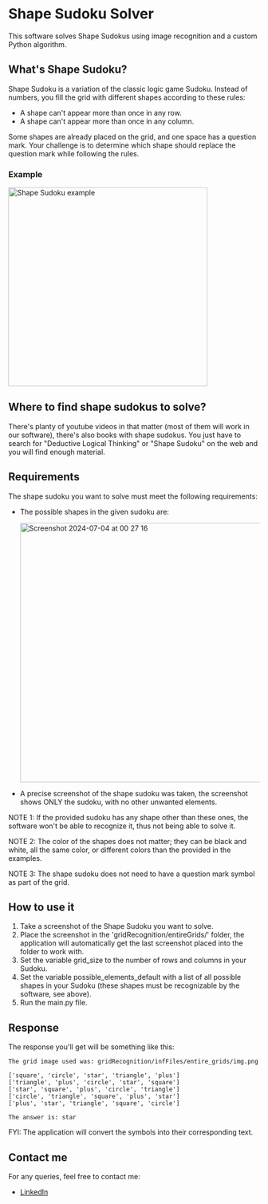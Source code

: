 # Shape Sudoku Solver

This software solves Shape Sudokus using image recognition and a custom Python algorithm.

## What's Shape Sudoku?

Shape Sudoku is a variation of the classic logic game Sudoku. Instead of numbers, you fill the grid with different shapes according to these rules:

- A shape can't appear more than once in any row.
- A shape can't appear more than once in any column.
  
Some shapes are already placed on the grid, and one space has a question mark. Your challenge is to determine which shape should replace the question mark while following the rules.

### Example
<img width="399" alt="Shape Sudoku example" src="https://github.com/o-Ian/deductive_logical_resolver/assets/49800676/8656b313-bef9-456d-9b5e-9ca7b5e92d3c">

## Where to find shape sudokus to solve?
There's planty of youtube videos in that matter (most of them will work in our software), there's also books with shape sudokus. You just have to search for "Deductive Logical Thinking" or  "Shape Sudoku" on the web and you will find enough material.

## Requirements

The shape sudoku you want to solve must meet the following requirements:

- The possible shapes in the given sudoku are:
  
  <img width="520" alt="Screenshot 2024-07-04 at 00 27 16" src="https://github.com/o-Ian/deductive_logical_resolver/assets/49800676/eac194d2-66de-4806-81d7-a45a8720674b">
  
- A precise screenshot of the shape sudoku was taken, the screenshot shows ONLY the sudoku, with no other unwanted elements.
  
NOTE 1: If the provided sudoku has any shape other than these ones, the software won't be able to recognize it, thus not being able to solve it.

NOTE 2: The color of the shapes does not matter; they can be black and white, all the same color, or different colors than the provided in the examples.

NOTE 3: The shape sudoku does not need to have a question mark symbol as part of the grid.

## How to use it
1. Take a screenshot of the Shape Sudoku you want to solve.
2. Place the screenshot in the 'gridRecognition/entireGrids/' folder, the application will automatically get the last screenshot placed into the folder to work with.
3. Set the variable grid_size to the number of rows and columns in your Sudoku.
4. Set the variable possible_elements_default with a list of all possible shapes in your Sudoku (these shapes must be recognizable by the software, see above).
5. Run the main.py file.


## Response
The response you'll get will be something like this:

```
The grid image used was: gridRecognition/infFiles/entire_grids/img.png

['square', 'circle', 'star', 'triangle', 'plus']
['triangle', 'plus', 'circle', 'star', 'square']
['star', 'square', 'plus', 'circle', 'triangle']
['circle', 'triangle', 'square', 'plus', 'star']
['plus', 'star', 'triangle', 'square', 'circle']

The answer is: star
```
FYI: The application will convert the symbols into their corresponding text.


## Contact me

For any queries, feel free to contact me:

- [LinkedIn](https://www.linkedin.com/in/ian-silva-s/)
